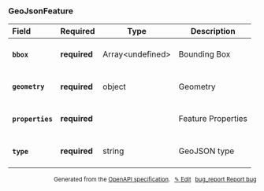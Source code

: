 <!--- This is a generated file, do not edit! -->
<!--- [START woosmap_http_schema_external-api-wrapper_what3words_geojsonfeature] -->
<h3 class="schema-object" id="External-api-wrapper_what3words_GeoJsonFeature">GeoJsonFeature</h3>

| Field                                                                                                       | Required     | Type                   | Description                                                              |
| :---------------------------------------------------------------------------------------------------------- | ------------ | ---------------------- | ------------------------------------------------------------------------ |
| <h4 id="GeoJsonFeature-bbox" class="add-link schema-object-property-key"><code>bbox</code></h4>             | **required** | Array&lt;undefined&gt; | <div class="nonref-property-description"><p>Bounding Box</p></div>       |
| <h4 id="GeoJsonFeature-geometry" class="add-link schema-object-property-key"><code>geometry</code></h4>     | **required** | object                 | <div class="nonref-property-description"><p>Geometry</p></div>           |
| <h4 id="GeoJsonFeature-properties" class="add-link schema-object-property-key"><code>properties</code></h4> | **required** |                        | <div class="nonref-property-description"><p>Feature Properties</p></div> |
| <h4 id="GeoJsonFeature-type" class="add-link schema-object-property-key"><code>type</code></h4>             | **required** | string                 | <div class="nonref-property-description"><p>GeoJSON type</p></div>       |

<p style="text-align: right; font-size: smaller;">Generated from the <a data-label="openapi-github" href="https://github.com/woosmap/openapi-specification" title="Woosmap OpenAPI Specification" class="external">OpenAPI specification</a>.
<a data-label="openapi-github-woosmap-http-schema-external-api-wrapper-what3words-geojsonfeature" data-action="edit" style="margin-left: 5px;" href="https://github.com/woosmap/openapi-specification/blob/main/specification/schemas/External-api-wrapper_what3words_GeoJsonFeature.yml" title="Edit on GitHub">✎ Edit</a>
<a data-label="openapi-github-woosmap-http-schema-external-api-wrapper-what3words-geojsonfeature" data-action="bug" style="margin-left: 5px;" href="https://github.com/woosmap/openapi-specification/issues/new?assignees=&labels=type%3A+bug%2C+triage+me&template=bug_report.md&title=[schemas] Bug - External-api-wrapper_what3words_GeoJsonFeature" title="File bug for schemas on GitHub"><span class="material-icons">bug_report</span> Report bug</a>
</p>

<!--- [END woosmap_http_schema_external-api-wrapper_what3words_geojsonfeature] -->
